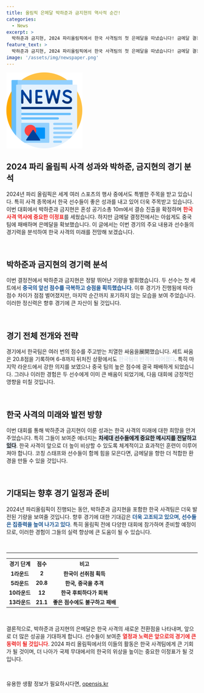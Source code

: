 ```yaml
---
title: 올림픽 은메달 박하준과 금지현의 역사적 순간!
categories:
  - News
excerpt: >
  박하준과 금지현, 2024 파리올림픽에서 한국 사격팀의 첫 은메달을 따냈습니다! 금메달 결정전에서 중국과의 접전 끝에 아쉽게 패했지만, 희망의 불씨를 여전히 지키고 있습니다. 자세한 이야기를 클릭해서 확인해보세요!
feature_text: >
  박하준과 금지현, 2024 파리올림픽에서 한국 사격팀의 첫 은메달을 따냈습니다! 금메달 결정전에서 중국과의 접전 끝에 아쉽게 패했지만, 희망의 불씨를 여전히 지키고 있습니다. 자세한 이야기를 클릭해서 확인해보세요!
image: '/assets/img/newspaper.png'
---
```


<p><img src="/assets/img/newspaper.png" alt="kimp 속보" /></p>

<h2 data-ke-size="size26">2024 파리 올림픽 사격 성과와 박하준, 금지현의 경기 분석</h2>

<p data-ke-size="size16">2024년 파리 올림픽은 세계 여러 스포츠의 행사 중에서도 특별한 주목을 받고 있습니다. 특히 사격 종목에서 한국 선수들이 좋은 성과를 내고 있어 더욱 주목받고 있습니다. 이번 대회에서 박하준과 금지현은 혼성 공기소총 10m에서 결승 진출을 확정하며 <b><span style="color: #ee2323;">한국 사격 역사에 중요한 이정표</span></b>를 세웠습니다. 하지만 금메달 결정전에서는 아쉽게도 중국 팀에 패배하며 은메달을 확보했습니다. 이 글에서는 이번 경기의 주요 내용과 선수들의 경기력을 분석하여 한국 사격의 미래를 전망해 보겠습니다.</p>

<p data-ke-size="size16">&nbsp;</p>

<h2 data-ke-size="size26">박하준과 금지현의 경기력 분석</h2>

<p data-ke-size="size16">이번 결정전에서 박하준과 금지현은 정말 뛰어난 기량을 발휘했습니다. 두 선수는 첫 세트에서 <b><span style="color: #1a5490;">중국의 앞선 점수를 극복하고 승점을 획득했습니다</span></b>. 이후 경기가 진행됨에 따라 점수 차이가 점점 벌어졌지만, 마지막 순간까지 포기하지 않는 모습을 보여 주었습니다. 이러한 정신력은 향후 경기에 큰 자산이 될 것입니다. </p>

<p data-ke-size="size16">&nbsp;</p>

<h2 data-ke-size="size26">경기 전체 전개와 전략</h2>

<p data-ke-size="size16">경기에서 한국팀은 여러 번의 점수를 주고받는 치열한 싸움을展開했습니다. 세트 싸움은 20.8점을 기록하며 6-8까지 뒤처진 상황에서도 <b><span style="color: #21538527;">한국팀의 반격이 이어졌다</span></b>. 특히 마지막 라운드에서 강한 의지를 보였으나 중국 팀의 높은 점수에 결국 패배하게 되었습니다. 그러나 이러한 경험은 두 선수에게 이미 큰 배움이 되었기에, 다음 대회에 긍정적인 영향을 미칠 것입니다.</p>

<p data-ke-size="size16">&nbsp;</p>

<h2 data-ke-size="size26">한국 사격의 미래와 발전 방향</h2>

<p data-ke-size="size16">이번 대회를 통해 박하준과 금지현이 이룬 성과는 한국 사격의 미래에 대한 희망을 안겨주었습니다. 특히 그들이 보여준 에너지는 <b><span style="background-color: #21538527;">차세대 선수들에게 중요한 메시지를 전달하고 있다</span></b>. 한국 사격이 앞으로 더 높이 비상할 수 있도록 체계적이고 효과적인 훈련이 이루어져야 합니다. 코칭 스태프와 선수들이 함께 힘을 모은다면, 금메달을 향한 더 적합한 환경을 만들 수 있을 것입니다.</p>

<p data-ke-size="size16">&nbsp;</p>

<h2 data-ke-size="size26">기대되는 향후 경기 일정과 준비</h2>

<p data-ke-size="size16">2024년 파리올림픽이 진행되는 동안, 박하준과 금지현을 포함한 한국 사격팀은 더욱 발전된 기량을 보여줄 것입니다. 향후 경기에 대한 기대감은 <b><span style="color: #1a5490;">더욱 고조되고 있으며, 선수들은 집중력을 높여 나가고 있다</span></b>. 특히 올림픽 전에 다양한 대회에 참가하며 준비할 예정이므로, 이러한 경험이 그들의 실력 향상에 큰 도움이 될 수 있습니다. </p>

<p data-ke-size="size16">&nbsp;</p>

<hr>

<table style="width: 100%;">
    <tr>
        <th><b>경기 단계</b></th>
        <th><b>점수</b></th>
        <th><b>비고</b></th>
    </tr>
    <tr>
        <td style="text-align: center; height: 17px;"><b>1라운드</b></td>
        <td style="text-align: center; height: 17px;"><b>2</b></td>
        <td style="text-align: center; height: 17px;"><b>한국이 선취점 획득</b></td>
    </tr>
    <tr>
        <td style="text-align: center; height: 17px;"><b>5라운드</b></td>
        <td style="text-align: center; height: 17px;"><b>20.8</b></td>
        <td style="text-align: center; height: 17px;"><b>한국, 중국을 추격</b></td>
    </tr>
    <tr>
        <td style="text-align: center; height: 17px;"><b>10라운드</b></td>
        <td style="text-align: center; height: 17px;"><b>12</b></td>
        <td style="text-align: center; height: 17px;"><b>한국 후퇴하다가 회복</b></td>
    </tr>
    <tr>
        <td style="text-align: center; height: 17px;"><b>13라운드</b></td>
        <td style="text-align: center; height: 17px;"><b>21.1</b></td>
        <td style="text-align: center; height: 17px;"><b>좋은 점수에도 불구하고 패배</b></td>
    </tr>
</table>

<p data-ke-size="size16">&nbsp;</p>

<p data-ke-size="size16">결론적으로, 박하준과 금지현의 은메달은 한국 사격의 새로운 전환점을 나타내며, 앞으로 더 많은 성공을 기대하게 합니다. 선수들이 보여준 <b><span style="color: #ee2323;">열정과 노력은 앞으로의 경기에 큰 동력이 될 것입니다</span></b>. 2024 파리 올림픽에서의 이들의 활동은 한국 사격팀에게 큰 기회가 될 것이며, 더 나아가 국제 무대에서의 한국의 위상을 높이는 중요한 이정표가 될 것입니다.</p>

<p data-ke-size="size16">&nbsp;</p>
유용한 생활 정보가 필요하시다면, <a href="https://opensis.kr" rel="dofollow">opensis.kr</a>


